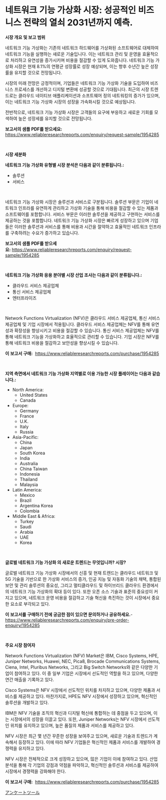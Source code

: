 <p><h1>네트워크 기능 가상화 시장: 성공적인 비즈니스 전략의 열쇠 2031년까지 예측.</h1></p><p><strong>시장 개요 및 보고 범위</strong></p>
<p><p>네트워크 기능 가상화는 기존의 네트워크 하드웨어를 가상화된 소프트웨어로 대체하여 네트워크 기능을 실행하는 새로운 기술입니다. 이는 네트워크 관리 및 운영을 효율적으로 처리하고 유연성을 증가시키며 비용을 절감할 수 있게 도와줍니다. 네트워크 기능 가상화 시장은 현재 8.1%의 연평균 성장률로 성장 예상되며, 이는 향후 수년간 높은 성장률을 유지할 것으로 전망됩니다.</p><p>시장의 미래 전망은 긍정적이며, 기업들은 네트워크 기능 가상화 기술을 도입하여 비즈니스 프로세스를 개선하고 디지털 변환에 성공할 것으로 기대됩니다. 최근의 시장 트렌드로는 클라우드 네이티브 애플리케이션과 소프트웨어 정의 네트워킹의 증가가 있으며, 이는 네트워크 기능 가상화 시장의 성장을 가속화시킬 것으로 예상됩니다.</p><p>전반적으로, 네트워크 기능 가상화 시장은 고객들의 요구에 부응하고 새로운 기회를 모색하여 높은 성장세를 유지할 것으로 전망됩니다.</p></p>
<p><strong>보고서의 샘플 PDF를 받으세요:</strong> <a href="https://www.reliableresearchreports.com/enquiry/request-sample/1954285">https://www.reliableresearchreports.com/enquiry/request-sample/1954285</a></p>
<p>&nbsp;</p>
<p><strong>시장 세분화</strong></p>
<p><strong>네트워크 기능 가상화 유형별 시장 분석은 다음과 같이 분류됩니다.:</strong></p>
<p><ul><li>솔루션</li><li>서비스</li></ul></p>
<p>&nbsp;</p>
<p><p>네트워크 기능 가상화 시장은 솔루션과 서비스로 구분됩니다. 솔루션 부문은 기업이 네트워크 인프라를 유연하게 관리하고 가상화 기술을 통해 비용을 절감할 수 있는 제품과 소프트웨어를 포함합니다. 서비스 부문은 이러한 솔루션을 제공하고 구현하는 서비스를 제공하는 것을 포함합니다. 네트워크 기능 가상화 시장은 빠르게 성장하고 있으며 기업들은 이러한 솔루션과 서비스를 통해 비용과 시간을 절약하고 효율적인 네트워크 인프라를 구축하려는 수요가 증가하고 있습니다.</p></p>
<p><strong>보고서의 샘플 PDF를 받으세요:</strong>&nbsp;<a href="https://www.reliableresearchreports.com/enquiry/request-sample/1954285">https://www.reliableresearchreports.com/enquiry/request-sample/1954285</a></p>
<p>&nbsp;</p>
<p><strong> 네트워크 기능 가상화 응용 분야별 시장 산업 조사는 다음과 같이 분류됩니다.:</strong></p>
<p><ul><li>클라우드 서비스 제공업체</li><li>통신 서비스 제공업체</li><li>엔터프라이즈</li></ul></p>
<p>&nbsp;</p>
<p><p>Network Functions Virtualization (NFV)은 클라우드 서비스 제공업체, 통신 서비스 제공업체 및 기업 시장에서 적용됩니다. 클라우드 서비스 제공업체는 NFV를 통해 유연성과 확장성을 향상시키고 비용을 절감할 수 있습니다. 통신 서비스 제공업체는 NFV를 통해 네트워크 기능을 가상화하고 효율적으로 관리할 수 있습니다. 기업 시장은 NFV를 통해 네트워크 비용을 절감하고 보안성을 향상시킬 수 있습니다.</p></p>
<p><strong>이 보고서 구매:</strong>&nbsp; <a href="https://www.reliableresearchreports.com/purchase/1954285">https://www.reliableresearchreports.com/purchase/1954285</a></p>
<p>&nbsp;</p>
<p><strong>지역 측면에서 네트워크 기능 가상화 지역별로 이용 가능한 시장 플레이어는 다음과 같습니다.:</strong></p>
<p><ul>
    <li>
        North America:
        <ul>
            <li>United States</li>
            <li>Canada</li>
        </ul>
    </li>
    <li>
        Europe:
        <ul>
            <li>Germany</li>
            <li>France</li>
            <li>U.K.</li>
            <li>Italy</li>
            <li>Russia</li>
        </ul>
    </li>
    <li>
        Asia-Pacific:
        <ul>
            <li>China</li>
            <li>Japan</li>
            <li>South Korea</li>
            <li>India</li>
            <li>Australia</li>
            <li>China Taiwan</li>
            <li>Indonesia</li>
            <li>Thailand</li>
            <li>Malaysia</li>
        </ul>
    </li>
    <li>
        Latin America:
        <ul>
            <li>Mexico</li>
            <li>Brazil</li>
            <li>Argentina Korea</li>
            <li>Colombia</li>
        </ul>
    </li>
    <li>
        Middle East & Africa:
        <ul>
            <li>Turkey</li>
            <li>Saudi</li>
            <li>Arabia</li>
            <li>UAE</li>
            <li>Korea</li>
        </ul>
    </li>
    </ul></p>
<p>&nbsp;</p>
<p><strong>글로벌 네트워크 기능 가상화 의 새로운 트렌드는 무엇입니까? 시장?</strong></p>
<p><p>글로벌 네트워크 기능 가상화 시장에서의 신흥 및 현재 트렌드는 클라우드 네트워크 및 5G 기술을 기반으로 한 가상화 서비스의 증가, 인공 지능 및 자동화 기술의 채택, 통합된 보안 및 관리 솔루션의 중요성, 그리고 멀티클라우드 및 하이브리드 클라우드 환경에서의 네트워크 기능 가상화의 확대 등이 있다. 또한 오픈 소스 기술과 표준의 중요성이 커지고 있으며, 네트워크 운영 비용을 절감하고 기술 혁신을 촉진하는 것이 시장에서 중요한 요소로 부각되고 있다.</p></p>
<p><strong>이 보고서를 구매하기 전에 궁금한 점이 있으면 문의하거나 공유하세요.</strong>- <a href="https://www.reliableresearchreports.com/enquiry/pre-order-enquiry/1954285">https://www.reliableresearchreports.com/enquiry/pre-order-enquiry/1954285</a></p>
<p>&nbsp;</p>
<p><strong>주요 시장 참여자</strong></p>
<p><p>Network Functions Virtualization (NFV) Market은 IBM, Cisco Systems, HPE, Juniper Networks, Huawei, NEC, Pica8, Brocade Communications Systems, Ciena, Intel, Pluribus Networks, 그리고 Big Switch Networks와 같은 다양한 기업이 참여하고 있다. 이 중 일부 기업은 시장에서 선도적인 역할을 하고 있으며, 다양한 연간 매출을 기록하고 있다.</p><p>Cisco Systems은 NFV 시장에서 선도적인 위치를 차지하고 있으며, 다양한 제품과 서비스를 제공하고 있다. 마찬가지로, HPE도 NFV 시장에서 성장하고 있으며, 혁신적인 솔루션을 개발하고 있다.</p><p>IBM은 NFV 기술을 조직의 혁신과 디지털 혁신에 통합하는 데 중점을 두고 있으며, 이는 시장에서의 성장을 이끌고 있다. 또한, Juniper Networks는 NFV 시장에서 선도적인 위치를 유지하고 있으며, 높은 품질의 제품과 서비스를 제공하고 있다.</p><p>NFV 시장은 최근 몇 년간 꾸준한 성장을 보여주고 있으며, 새로운 기술과 트렌드가 계속해서 등장하고 있다. 이에 따라 NFV 기업들은 혁신적인 제품과 서비스를 개발하여 경쟁력을 유지하고 있다.</p><p>NFV 시장은 전체적으로 크게 성장하고 있으며, 많은 기업이 이에 참여하고 있다. 산업 분석을 통해 각 기업의 강점과 약점을 파악하고, 혁신적인 솔루션과 서비스를 제공하여 시장에서 경쟁력을 강화해야 한다.</p></p>
<p><strong>이 보고서 구매:</strong>&nbsp;&nbsp;<a href="https://www.reliableresearchreports.com/purchase/1954285">https://www.reliableresearchreports.com/purchase/1954285</a></p>
<p><p><a href="https://github.com/zekaoe592392/Market-Research-Report-List-1/blob/main/47345209431.md">アンケートツール</a></p></p>
